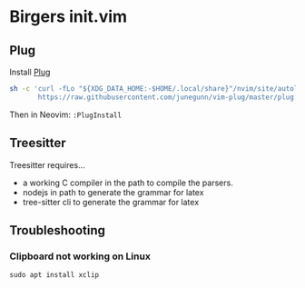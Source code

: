 # Birgers init.vim

## Plug
Install [Plug](https://github.com/junegunn/vim-plug)
```sh
sh -c 'curl -fLo "${XDG_DATA_HOME:-$HOME/.local/share}"/nvim/site/autoload/plug.vim --create-dirs \
       https://raw.githubusercontent.com/junegunn/vim-plug/master/plug.vim'
```
Then in Neovim: ```:PlugInstall```

## Treesitter

Treesitter requires...

- a working C compiler in the path to compile the parsers.
- nodejs in path to generate the grammar for latex
- tree-sitter cli to generate the grammar for latex

## Troubleshooting

### Clipboard not working on Linux

```
sudo apt install xclip
```
